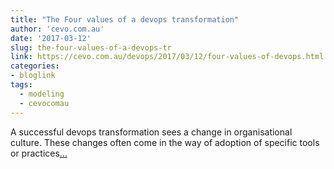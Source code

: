 ```yaml
---
title: "The Four values of a devops transformation"
author: 'cevo.com.au'
date: '2017-03-12'
slug: the-four-values-of-a-devops-tr
link: https://cevo.com.au/devops/2017/03/12/four-values-of-devops.html
categories:
- bloglink
tags:
  - modeling
  - cevocomau
---
```


A successful devops transformation sees a change in organisational culture. These changes often come in the way of adoption of specific tools or practices[... <i class="fas fa-external-link-alt"></i>](https://cevo.com.au/devops/2017/03/12/four-values-of-devops.html)

